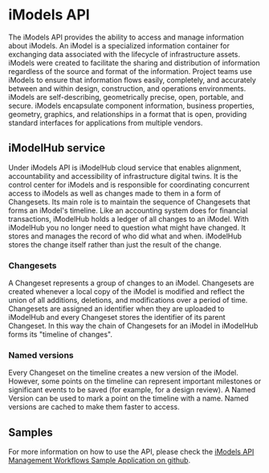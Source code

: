 # iModels API

The iModels API provides the ability to access and manage information about iModels. An iModel is a specialized information container for exchanging data associated with the lifecycle of infrastructure assets. iModels were created to facilitate the sharing and distribution of information regardless of the source and format of the information. Project teams use iModels to ensure that information flows easily, completely, and accurately between and within design, construction, and operations environments. iModels are self-describing, geometrically precise, open, portable, and secure. iModels encapsulate component information, business properties, geometry, graphics, and relationships in a format that is open, providing standard interfaces for applications from multiple vendors.

## iModelHub service

Under iModels API is iModelHub cloud service that enables alignment, accountability and accessibility of infrastructure digital twins. It is the control center for iModels and is responsible for coordinating concurrent access to iModels as well as changes made to them in a form of Changesets. Its main role is to maintain the sequence of Changesets that forms an iModel's timeline. Like an accounting system does for financial transactions, iModelHub holds a ledger of all changes to an iModel. With iModelHub you no longer need to question what might have changed. It stores and manages the record of who did what and when. iModelHub stores the change itself rather than just the result of the change.

### Changesets

A Changeset represents a group of changes to an iModel. Changesets are created whenever a local copy of the iModel is modified and reflect the union of all additions, deletions, and modifications over a period of time. Changesets are assigned an identifier when they are uploaded to iModelHub and every Changeset stores the identifier of its parent Changeset. In this way the chain of Changesets for an iModel in iModelHub forms its "timeline of changes".

### Named versions

Every Changeset on the timeline creates a new version of the iModel. However, some points on the timeline can represent important milestones or significant events to be saved (for example, for a design review). A Named Version can be used to mark a point on the timeline with a name. Named versions are cached to make them faster to access.

## Samples

For more information on how to use the API, please check the [iModels API Management Workflows Sample Application on github](https://github.com/iTwin/imodels-api-management-workflow-sample-app).